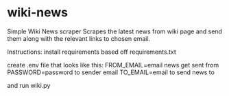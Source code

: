 # wiki-news

Simple Wiki News scraper
Scrapes the latest news from wiki page and send them along with the relevant links to chosen email.

Instructions:
install requirements based off requirements.txt

create .env file that looks like this:
FROM_EMAIL=email news get sent from
PASSWORD=password to sender email
TO_EMAIL=email to send news to

and run wiki.py
